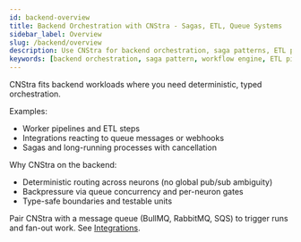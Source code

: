 ```yaml
---
id: backend-overview
title: Backend Orchestration with CNStra - Sagas, ETL, Queue Systems
sidebar_label: Overview
slug: /backend/overview
description: Use CNStra for backend orchestration, saga patterns, ETL pipelines, and queue-based workflows. Integrates with BullMQ, RabbitMQ, SQS. Type-safe, deterministic, testable orchestration for Node.js, serverless, and microservices.
keywords: [backend orchestration, saga pattern, workflow engine, ETL pipeline, data pipeline, task queue, job queue, message queue, BullMQ, RabbitMQ, SQS, AWS Lambda, serverless orchestration, microservices, Node.js backend, API orchestration, business logic, process automation, distributed workflows, event sourcing, CQRS, long-running processes, background jobs]
---
```


CNStra fits backend workloads where you need deterministic, typed orchestration.

Examples:
- Worker pipelines and ETL steps
- Integrations reacting to queue messages or webhooks
- Sagas and long-running processes with cancellation

Why CNStra on the backend:
- Deterministic routing across neurons (no global pub/sub ambiguity)
- Backpressure via queue concurrency and per-neuron gates
- Type-safe boundaries and testable units

Pair CNStra with a message queue (BullMQ, RabbitMQ, SQS) to trigger runs and fan-out work. See [Integrations](/docs/integrations/bullmq).
